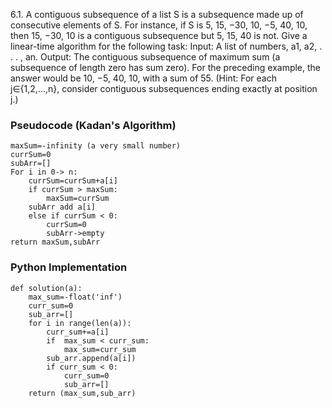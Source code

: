 6.1. A contiguous subsequence of a list S is a subsequence made up of consecutive elements of S. For instance, if S is
5, 15, −30, 10, −5, 40, 10,
then 15, −30, 10 is a contiguous subsequence but 5, 15, 40 is not. Give a linear-time algorithm for
the following task:
Input: A list of numbers, a1, a2, . . . , an.
Output: The contiguous subsequence of maximum sum (a subsequence of length zero has sum zero).
For the preceding example, the answer would be 10, −5, 40, 10, with a sum of 55.
(Hint: For each j∈{1,2,...,n},
consider contiguous subsequences ending exactly at position j.)

### Pseudocode (Kadan's Algorithm)

    maxSum=-infinity (a very small number)
    currSum=0
    subArr=[]
    For i in 0-> n:
        currSum=currSum+a[i]
        if currSum > maxSum:
            maxSum=currSum
        subArr add a[i]
        else if currSum < 0:
            currSum=0
            subArr->empty
    return maxSum,subArr

### Python Implementation
```
def solution(a):
    max_sum=-float('inf')
    curr_sum=0
    sub_arr=[]
    for i in range(len(a)):
        curr_sum+=a[i]
        if  max_sum < curr_sum:
            max_sum=curr_sum
        sub_arr.append(a[i])
        if curr_sum < 0:
            curr_sum=0
            sub_arr=[]
    return (max_sum,sub_arr)